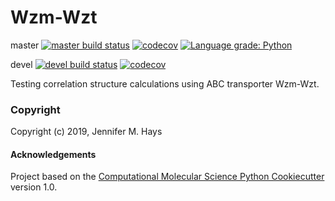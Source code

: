 Wzm-Wzt
==============================
[//]: # (Badges)
master
[![master build status](https://travis-ci.com/jmhays/wzm_wzt.svg?branch=master)](https://travis-ci.com/jmhays/wzm_wzt)
[![codecov](https://codecov.io/gh/jmhays/wzm_wzt/branch/master/graph/badge.svg)](https://codecov.io/gh/jmhays/wzm_wzt)
[![Language grade: Python](https://img.shields.io/lgtm/grade/python/g/jmhays/wzm_wzt.svg?logo=lgtm&logoWidth=18)](https://lgtm.com/projects/g/jmhays/wzm_wzt/context:python)

devel
[![devel build status](https://travis-ci.com/jmhays/wzm_wzt.svg?branch=devel)](https://travis-ci.com/jmhays/wzm_wzt)
[![codecov](https://codecov.io/gh/jmhays/wzm_wzt/branch/devel/graph/badge.svg)](https://codecov.io/gh/jmhays/wzm_wzt)

Testing correlation structure calculations using ABC transporter Wzm-Wzt.

### Copyright

Copyright (c) 2019, Jennifer M. Hays

#### Acknowledgements
 
Project based on the 
[Computational Molecular Science Python Cookiecutter](https://github.com/molssi/cookiecutter-cms) version 1.0.
